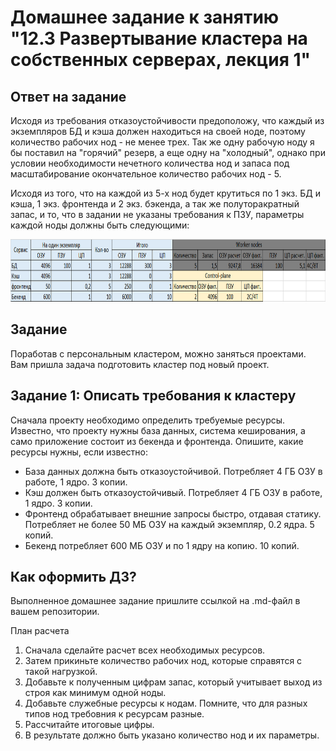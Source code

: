 # Домашнее задание к занятию "12.3 Развертывание кластера на собственных серверах, лекция 1"

## Ответ на задание

Исходя из требования отказоустойчивости предоположу, что каждый из экземпляров БД и кэша должен находиться на своей ноде, поэтому количество рабочих нод - не менее трех. Так же одну рабочую ноду я бы поставил на "горячий" резерв, а еще одну на "холодный", однако при условии необходимости нечетного количества нод и запаса под масштабирование окончательное количество рабочих нод - 5.

Исходя из того, что на каждой из 5-х нод будет крутиться по 1 экз. БД и кэша, 1 экз. фронтенда и 2 экз. бэкенда, а так же полуторакратный запас, и то, что в задании не указаны требования к ПЗУ, параметры каждой ноды должны быть следующими:

<p align="center">
  <img width="1200" height="100" alt="Скриншот" title="Вывод комманд" src="./01.png">
</p>



## Задание

Поработав с персональным кластером, можно заняться проектами. Вам пришла задача подготовить кластер под новый проект.

## Задание 1: Описать требования к кластеру
Сначала проекту необходимо определить требуемые ресурсы. Известно, что проекту нужны база данных, система кеширования, а само приложение состоит из бекенда и фронтенда. Опишите, какие ресурсы нужны, если известно:

* База данных должна быть отказоустойчивой. Потребляет 4 ГБ ОЗУ в работе, 1 ядро. 3 копии.
* Кэш должен быть отказоустойчивый. Потребляет 4 ГБ ОЗУ в работе, 1 ядро. 3 копии.
* Фронтенд обрабатывает внешние запросы быстро, отдавая статику. Потребляет не более 50 МБ ОЗУ на каждый экземпляр, 0.2 ядра. 5 копий.
* Бекенд потребляет 600 МБ ОЗУ и по 1 ядру на копию. 10 копий.

## Как оформить ДЗ?

Выполненное домашнее задание пришлите ссылкой на .md-файл в вашем репозитории.

План расчета
1. Сначала сделайте расчет всех необходимых ресурсов.
2. Затем прикиньте количество рабочих нод, которые справятся с такой нагрузкой.
3. Добавьте к полученным цифрам запас, который учитывает выход из строя как минимум одной ноды.
4. Добавьте служебные ресурсы к нодам. Помните, что для разных типов нод требовния к ресурсам разные.
5. Рассчитайте итоговые цифры.
6. В результате должно быть указано количество нод и их параметры.
